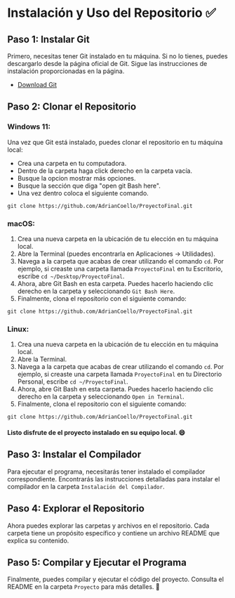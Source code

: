 # Instalación y Uso del Repositorio :white_check_mark:

## Paso 1: Instalar Git

Primero, necesitas tener Git instalado en tu máquina. Si no lo tienes, puedes descargarlo desde la página oficial de Git. Sigue las instrucciones de instalación proporcionadas en la página.

- [Download Git](https://git-scm.com/downloads)

## Paso 2: Clonar el Repositorio
### Windows 11:

Una vez que Git está instalado, puedes clonar el repositorio en tu máquina local: 
- Crea una carpeta en tu computadora. 
- Dentro de la carpeta haga click derecho en la carpeta vacía.
- Busque la opcion mostrar más opciones.
- Busque la sección que diga "open git Bash here".
- Una vez dentro coloca el siguiente comando.

```
git clone https://github.com/AdrianCoello/ProyectoFinal.git

```

### macOS:

1. Crea una nueva carpeta en la ubicación de tu elección en tu máquina local.
2. Abre la Terminal (puedes encontrarla en Aplicaciones -> Utilidades).
3. Navega a la carpeta que acabas de crear utilizando el comando `cd`. Por ejemplo, si creaste una carpeta llamada `ProyectoFinal` en tu Escritorio, escribe `cd ~/Desktop/ProyectoFinal`.
4. Ahora, abre Git Bash en esta carpeta. Puedes hacerlo haciendo clic derecho en la carpeta y seleccionando `Git Bash Here`.
5. Finalmente, clona el repositorio con el siguiente comando:

```
git clone https://github.com/AdrianCoello/ProyectoFinal.git

```

### Linux:

1. Crea una nueva carpeta en la ubicación de tu elección en tu máquina local.
2. Abre la Terminal.
3. Navega a la carpeta que acabas de crear utilizando el comando `cd`. Por ejemplo, si creaste una carpeta llamada `ProyectoFinal` en tu Directorio Personal, escribe `cd ~/ProyectoFinal`.
4. Ahora, abre Git Bash en esta carpeta. Puedes hacerlo haciendo clic derecho en la carpeta y seleccionando `Open in Terminal`.
5. Finalmente, clona el repositorio con el siguiente comando:

```
git clone https://github.com/AdrianCoello/ProyectoFinal.git

```

#### **Listo** disfrute de el proyecto instalado en su equipo local. :smile:

## Paso 3: Instalar el Compilador

Para ejecutar el programa, necesitarás tener instalado el compilador correspondiente. Encontrarás las instrucciones detalladas para instalar el compilador en la carpeta `Instalación del Compilador`.

## Paso 4: Explorar el Repositorio

Ahora puedes explorar las carpetas y archivos en el repositorio. Cada carpeta tiene un propósito específico y contiene un archivo README que explica su contenido.

## Paso 5: Compilar y Ejecutar el Programa

Finalmente, puedes compilar y ejecutar el código del proyecto. Consulta el README en la carpeta `Proyecto` para más detalles. :100:

